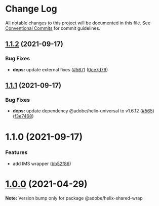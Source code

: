 # Change Log

All notable changes to this project will be documented in this file.
See [Conventional Commits](https://conventionalcommits.org) for commit guidelines.

## [1.1.2](https://github.com/adobe/helix-shared/compare/@adobe/helix-shared-ims@1.1.1...@adobe/helix-shared-ims@1.1.2) (2021-09-17)


### Bug Fixes

* **deps:** update external fixes ([#567](https://github.com/adobe/helix-shared/issues/567)) ([0ce7d79](https://github.com/adobe/helix-shared/commit/0ce7d79342e070b7ad933582fcec8b9b4c60a465))





## [1.1.1](https://github.com/adobe/helix-shared/compare/@adobe/helix-shared-ims@1.1.0...@adobe/helix-shared-ims@1.1.1) (2021-09-17)


### Bug Fixes

* **deps:** update dependency @adobe/helix-universal to v1.6.12 ([#565](https://github.com/adobe/helix-shared/issues/565)) ([f3e7468](https://github.com/adobe/helix-shared/commit/f3e74689b944418c17b3fb8afcdd29fab7082758))





# 1.1.0 (2021-09-17)


### Features

* add IMS wrapper ([bb52f86](https://github.com/adobe/helix-shared/commit/bb52f86b741e9d43b51076c66a767c35028b6169))





# [1.0.0](https://github.com/adobe/helix-shared/compare/@adobe/helix-shared-wrap@0.0.10...@adobe/helix-shared-wrap@1.0.0) (2021-04-29)

**Note:** Version bump only for package @adobe/helix-shared-wrap
